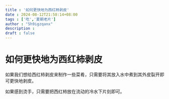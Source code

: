 ```yaml
---
title : '如何更快地为西红柿剥皮'
date : 2024-08-12T21:58:14+08:00
tags : ['吃','夏朝老片']
author : "5h9igzqanx"
description :
draft : false
---
```


# 如何更快地为西红柿剥皮

如果我们想给西红柿剥皮来制作一些菜肴，只需要将其放入水中煮到其外皮裂开即可更快地剥皮。  

如果感到烫手，只需要把西红柿放在流动的冷水下片刻即可。  

